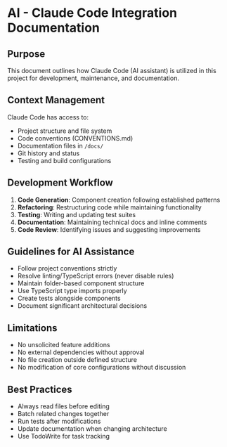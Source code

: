# AI - Claude Code Integration Documentation

## Purpose
This document outlines how Claude Code (AI assistant) is utilized in this project for development, maintenance, and documentation.

## Context Management
Claude Code has access to:
- Project structure and file system
- Code conventions (CONVENTIONS.md)
- Documentation files in `/docs/`
- Git history and status
- Testing and build configurations

## Development Workflow
1. **Code Generation**: Component creation following established patterns
2. **Refactoring**: Restructuring code while maintaining functionality
3. **Testing**: Writing and updating test suites
4. **Documentation**: Maintaining technical docs and inline comments
5. **Code Review**: Identifying issues and suggesting improvements

## Guidelines for AI Assistance
- Follow project conventions strictly
- Resolve linting/TypeScript errors (never disable rules)
- Maintain folder-based component structure
- Use TypeScript type imports properly
- Create tests alongside components
- Document significant architectural decisions

## Limitations
- No unsolicited feature additions
- No external dependencies without approval
- No file creation outside defined structure
- No modification of core configurations without discussion

## Best Practices
- Always read files before editing
- Batch related changes together
- Run tests after modifications
- Update documentation when changing architecture
- Use TodoWrite for task tracking